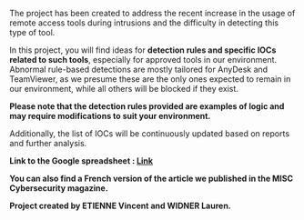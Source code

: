 The project has been created to address the recent increase in the usage of remote access tools during intrusions and the difficulty in detecting this type of tool.

In this project, you will find ideas for **detection rules and specific IOCs related to such tools**, especially for approved tools in our environment. Abnormal rule-based detections are mostly tailored for AnyDesk and TeamViewer, as we presume these are the only ones expected to remain in our environment, while all others will be blocked if they exist.

**Please note that the detection rules provided are examples of logic and may require modifications to suit your environment.** 

Additionally, the list of IOCs will be continuously updated based on reports and further analysis.

**Link to the Google spreadsheet : [Link](https://docs.google.com/spreadsheets/d/1kUwxHhsN-Bl3pvFMaDdK0esLvwekKdS2ZUduYqs4EEw/edit?usp=sharing)**

**You can also find a French version of the article we published in the MISC Cybersecurity magazine.**

**Project created by ETIENNE Vincent and WIDNER Lauren.**

